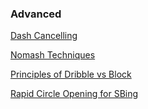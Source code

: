 ### Advanced

[Dash Cancelling](https://youtu.be/69EhruAC3yQ) 

[Nomash Techniques](https://youtu.be/OScCnKjnkuM)

[Principles of Dribble vs Block](https://infi-nity.hatenablog.com/entry/2021/09/25/021537)

[Rapid Circle Opening for SBing](https://youtu.be/Ky0uQSDvYI8)
